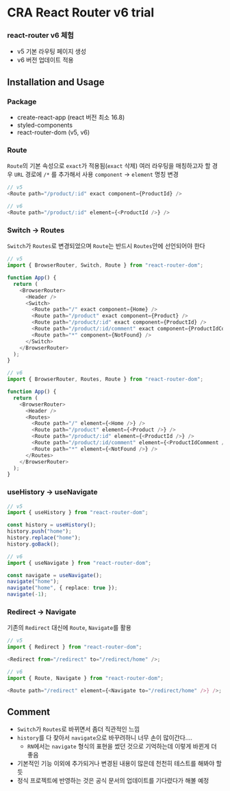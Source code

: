 # CRA React Router v6 trial

### react-router v6 체험

- v5 기본 라우팅 페이지 생성
- v6 버전 업데이트 적용

## Installation and Usage

### Package

- create-react-app (react 버전 최소 16.8)
- styled-components
- react-router-dom (v5, v6)

### Route

`Route`의 기본 속성으로 `exact`가 적용됨(`exact` 삭제)
여러 라우팅을 매칭하고자 할 경우 `URL` 경로에 `/*` 를 추가해서 사용
`component` -> `element` 명칭 변경

```ts
// v5
<Route path="/product/:id" exact component={ProductId} />

// v6
<Route path="/product/:id" element={<ProductId />} />
```

### Switch -> Routes

`Switch`가 `Routes`로 변경되었으며 `Route`는 반드시 `Routes`안에 선언되어야 한다

```ts
// v5
import { BrowserRouter, Switch, Route } from "react-router-dom";

function App() {
  return (
    <BrowserRouter>
      <Header />
      <Switch>
        <Route path="/" exact component={Home} />
        <Route path="/product" exact component={Product} />
        <Route path="/product/:id" exact component={ProductId} />
        <Route path="/product/:id/comment" exact component={ProductIdComment} />
        <Route path="*" component={NotFound} />
      </Switch>
    </BrowserRouter>
  );
}

// v6
import { BrowserRouter, Routes, Route } from "react-router-dom";

function App() {
  return (
    <BrowserRouter>
      <Header />
      <Routes>
        <Route path="/" element={<Home />} />
        <Route path="/product" element={<Product />} />
        <Route path="/product/:id" element={<ProductId />} />
        <Route path="/product/:id/comment" element={<ProductIdComment />} />
        <Route path="*" element={<NotFound />} />
      </Routes>
    </BrowserRouter>
  );
}
```

### useHistory -> useNavigate

```ts
// v5
import { useHistory } from "react-router-dom";

const history = useHistory();
history.push("home");
history.replace("home");
history.goBack();

// v6
import { useNavigate } from "react-router-dom";

const navigate = useNavigate();
navigate("home");
navigate("home", { replace: true });
navigate(-1);
```

### Redirect -> Navigate

기존의 `Redirect` 대신에 `Route`, `Navigate`를 활용

```ts
// v5
import { Redirect } from "react-router-dom";

<Redirect from="/redirect" to="/redirect/home" />;

// v6
import { Route, Navigate } from "react-router-dom";

<Route path="/redirect" element={<Navigate to="/redirect/home" />} />;
```

## Comment

- `Switch`가 `Routes`로 바뀌면서 좀더 직관적인 느낌
- `history`를 다 찾아서 `navigate`으로 바꾸려하니 너무 손이 많이간다....
  - `RN`에서는 `navigate` 형식의 표현을 썼던 것으로 기억하는데 이렇게 바뀐게 더 좋음
- 기본적인 기능 이외에 추가되거나 변경된 내용이 많은데 천천히 테스트를 해봐야 할 듯
- 정식 프로젝트에 반영하는 것은 공식 문서의 업데이트를 기다렸다가 해볼 예정
